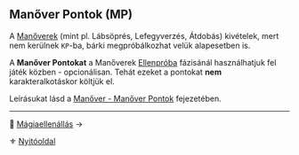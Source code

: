 ## Manőver Pontok (MP)

A [Manőverek](066_00_manoverek.md) (mint pl.  Lábsöprés, Lefegyverzés, Átdobás) kivételek, mert nem kerülnek `KP`-ba, bárki megpróbálkozhat velük alapesetben is. 

A **Manőver Pontokat** a Manőverek [Ellenpróba](066_04_manover_vegbevitele.md#ellenpróba-e) fázisánál használhatjuk fel játék közben - opcionálisan. Tehát ezeket a pontokat **nem** karakteralkotáskor költjük el. 

Leírásukat lásd a [Manőver - Manőver Pontok](066_02_manover_pontok.md) fejezetében.

---

🔗 [Mágiaellenállás](018_04_magiaellenallas.md) →

⚜️ [Nyitóoldal](start.md#1-karakteralkot%C3%A1s)
